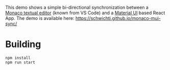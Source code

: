This demo shows a simple bi-directional synchronization between a [Monaco textual editor](https://microsoft.github.io/monaco-editor/) (known from VS Code) and a [Material UI](https://mui.com/) based React App.
The demo is available here: https://schwichti.github.io/monaco-mui-sync/ 


# Building
```
npm install
npm run start
```